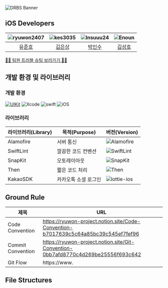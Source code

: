 
![DRBS Banner](https://github.com/Insuuu24/DRBS-HomeComing/assets/117909631/70e8e5d3-0faa-424a-84cc-d439d0fd95e5)

## iOS Developers

|![ryuwon2407](https://avatars.githubusercontent.com/u/95111999?v=4&h=150&w=150)|![kes3035](https://avatars.githubusercontent.com/u/116807969?v=4&h=150&w=150)|![Insuuu24](https://avatars.githubusercontent.com/u/117909631?v=4&h=150&w=150)|![Enoun](https://avatars.githubusercontent.com/u/114083079?v=4&h=150&w=150)|
|:---:|:---:|:---:|:---:|
|[유준호](https://github.com/ryuwon2407)|[김은상](https://github.com/kes3035)|[박인수](https://github.com/Insuuu24)|[김성호](https://github.com/Enoun)|

[😶‍🌫️ 팀원 트러블 슈팅 보러가기 😶‍🌫️](https://ryuwon-project.notion.site/DRBS-af392606cb8c4c2dac5e704a33efd2bc?pvs=4)

## 개발 환경 및 라이브러리

### 개발 환경

[![UIKit](https://img.shields.io/badge/UIKit-iOS-black.svg?style=square)](https://swift.org) ![Xcode](https://img.shields.io/badge/Xcode-14.3.1-blue) ![swift](https://img.shields.io/badge/swift-5.8.1-orange) ![iOS](https://img.shields.io/badge/iOS-15.0-yellow)

### 라이브러리

| 라이브러리(Library) | 목적(Purpose)            | 버전(Version)                                                |
| ------------------- | ------------------------ | ------------------------------------------------------------ |
| Alamofire           | 서버 통신                | ![Alamofire](https://img.shields.io/badge/Alamofire-5.7.1-orange) |
| SwiftLint          | 깔끔한 코드 컨벤션              | ![SwiftLint](https://img.shields.io/badge/SwiftLint-0.52.4-pink) |
| SnapKit             | 오토레이아웃             | ![SnapKit](https://img.shields.io/badge/SnapKit-5.6.0-skyblue) |
| Then                | 짧은 코드 처리           | ![Then](https://img.shields.io/badge/Then-3.0.0-white) |
| KakaoSDK          | 카카오톡 소셜 로그인     | ![lottie-ios](https://img.shields.io/badge/KakaoSDK-2.0.0-yellow) |


## Ground Rule

| 제목        | URL                                                                             |
| ------------ | ---------------------------------------------------------------------------------- |
|Code Convention|https://ryuwon-project.notion.site/Code-Convention-b7017639c5c64a85bc39c545ef7fef96|
|Commit Convention|https://ryuwon-project.notion.site/Git-Convention-0bb7afd8770c4d269be25556f693c642|
|Git Flow|https://www.|


## File Structures

